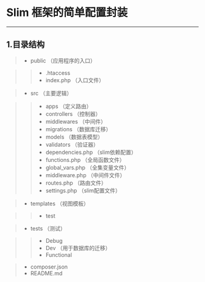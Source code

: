 # Slim 框架的简单配置封装

------

## 1.目录结构

> * public （应用程序的入口）

  >> * .htaccess
  >> * index.php （入口文件）

> * src （主要逻辑）

  >> * apps （定义路由）
  >> * controllers （控制器）
  >> * middlewares （中间件）
  >> * migrations （数据库迁移）
  >> * models （数据表模型）
  >> * validators （验证器）
  >> * dependencies.php （slim依赖配置）
  >> * functions.php （全局函数文件）
  >> * global_vars.php （全集变量文件）
  >> * middleware.php （中间件文件）
  >> * routes.php （路由文件）
  >> * settings.php （slim配置文件）

> * templates （视图模板）

  >> * test

> * tests （测试）

  >> * Debug
  >> * Dev （用于数据库的迁移）
  >> * Functional

> * composer.json
> * README.md
